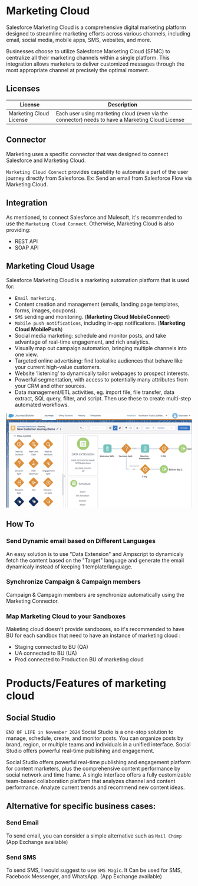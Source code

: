 # Marketing Cloud

Salesforce Marketing Cloud is a comprehensive digital marketing platform designed to streamline marketing efforts across various channels, including email, social media, mobile apps, SMS, websites, and more.

Businesses choose to utilize Salesforce Marketing Cloud (SFMC) to centralize all their marketing channels within a single platform. This integration allows marketers to deliver customized messages through the most appropriate channel at precisely the optimal moment.

## Licenses
|License| Description|
|--|--|
|Marketing Cloud License| Each user using marketing cloud (even via the connector) needs to have a Marketing Cloud License|

## Connector
Marketing uses a specific connector that was designed to connect Salesforce and Marketing Cloud.

`Marketing Cloud Connect` provides capability to automate a part of the user journey directly from Salesforce.
Ex: Send an email from Salesforce Flow via Marketing Cloud.

## Integration
As mentioned, to connect Salesforce and Mulesoft, it's recommended to use the `Marketing Cloud Connect`.
Otherwise, Marketing Cloud is also providing: 
- REST API
- SOAP API

## Marketing Cloud Usage

Salesforce Marketing Cloud is a marketing automation platform that is used for:

- `Email marketing`.
- Content creation and management (emails, landing page templates, forms, images, coupons).
- `SMS` sending and monitoring. (**Marketing Cloud MobileConnect**)
- `Mobile push notifications`, including in-app notifications. (**Marketing Cloud MobilePush**)
- Social media marketing: schedule and monitor posts, and take advantage of real-time engagement, and rich analytics.
- Visually map out campaign automation, bringing multiple channels into one view.
- Targeted online advertising: find lookalike audiences that behave like your current high-value customers.
- Website ‘listening’ to dynamically tailor webpages to prospect interests.
- Powerful segmentation, with access to potentially many attributes from your CRM and other sources.
- Data management/ETL activities, eg. import file, file transfer, data extract, SQL query, filter, and script. Then use these to create multi-step automated workflows.

![Journey](../../Images/CTA%20-%20Diagrams%20-%20Marketing%20Cloud%20-%20Journey%20Builder.png)

## How To 

### Send Dynamic email based on Different Languages
An easy solution is to use "Data Extension" and Ampscript to dynamicaly fetch the content based on the "Target" language and generate the email dynamicaly instead of keeping 1 template/language.


### Synchronize Campaign & Campaign members
Campaign & Campagin members are synchronize automatically using the Marketing Connector.

### Map Marketing Cloud to your Sandboxes
Maketing cloud doesn't provide sandboxes, so it's recommended to have BU for each sandbox that need to have an instance of marketing cloud :
- Staging connected to BU (QA)
- UA connected to BU (UA)
- Prod connected to Production BU of marketing cloud

# Products/Features of marketing cloud
## Social Studio
`END OF LIFE in November 2024`
Social Studio is a one-stop solution to manage, schedule, create, and monitor posts. You can organize posts by brand, region, or multiple teams and individuals in a unified interface. Social Studio offers powerful real-time publishing and engagement.

Social Studio offers powerful real-time publishing and engagement platform for content marketers, plus the comprehensive content performance by social network and time frame. A single interface offers a fully customizable team-based collaboration platform that analyzes channel and content performance. Analyze current trends and recommend new content ideas.


## Alternative for specific business cases:

### Send Email
To send email, you can consider a simple alternative such as `Mail Chimp` (App Exchange available)

### Send SMS
To send SMS, I would suggest to use `SMS Magic`. It Can be used for SMS, Facebook Messenger, and WhatsApp. (App Exchange available)
